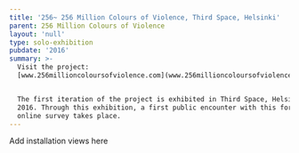 ```yaml
---
title: '256~ 256 Million Colours of Violence, Third Space, Helsinki'
parent: 256 Million Colours of Violence
layout: 'null'
type: solo-exhibition
pubdate: '2016'
summary: >-
  Visit the project:
  [www.256millioncoloursofviolence.com](www.256millioncoloursofviolence.com)


  The first iteration of the project is exhibited in Third Space, Helsinki,
  2016. Through this exhibition, a first public encounter with this format of
  online survey takes place.
---
```

Add installation views here
